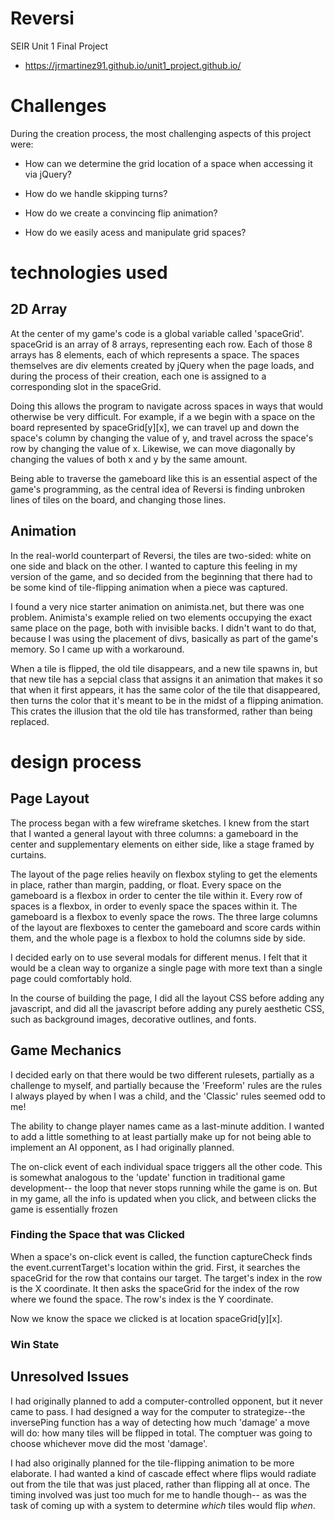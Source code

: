 # Reversi
SEIR Unit 1 Final Project

- https://jrmartinez91.github.io/unit1_project.github.io/

# Challenges

During the creation process, the most challenging aspects of this project were:

- How can we determine the grid location of a space when accessing it via jQuery?

- How do we handle skipping turns?

- How do we create a convincing flip animation?

- How do we easily acess and manipulate grid spaces?

# technologies used

## 2D Array

At the center of my game's code is a global variable called 'spaceGrid'. spaceGrid is an array of 8 arrays, representing each row. Each of those 8 arrays has 8 elements, each of which represents a space. The spaces themselves are div elements created by jQuery when the page loads, and during the process of their creation, each one is assigned to a corresponding slot in the spaceGrid.

Doing this allows the program to navigate across spaces in ways that would otherwise be very difficult. For example, if a we begin with a space on the board represented by spaceGrid[y][x], we can travel up and down the space's column by changing the value of y, and travel across the space's row by changing the value of x. Likewise, we can move diagonally by changing the values of both x and y by the same amount.

Being able to traverse the gameboard like this is an essential aspect of the game's programming, as the central idea of Reversi is finding unbroken lines of tiles on the board, and changing those lines. 

## Animation

In the real-world counterpart of Reversi, the tiles are two-sided: white on one side and black on the other. I wanted to capture this feeling in my version of the game, and so decided from the beginning that there had to be some kind of tile-flipping animation when a piece was captured.

I found a very nice starter animation on animista.net, but there was one problem. Animista's example relied on two elements occupying the exact same place on the page, both with invisible backs. I didn't want to do that, because I was using the placement of divs, basically as part of the game's memory. So I came up with a workaround.

When a tile is flipped, the old tile disappears, and a new tile spawns in, but that new tile has a sepcial class that assigns it an animation that makes it so that when it first appears, it has the same color of the tile that disappeared, then turns the color that it's meant to be in the midst of a flipping animation. This crates the illusion that the old tile has transformed, rather than being replaced.

# design process

## Page Layout
The process began with a few wireframe sketches. I knew from the start that I wanted a general layout with three columns: a gameboard in the center and supplementary elements on either side, like a stage framed by curtains.

The layout of the page relies heavily on flexbox styling to get the elements in place, rather than margin, padding, or float. Every space on the gameboard is a flexbox in order to center the tile within it. Every row of spaces is a flexbox, in order to evenly space the spaces within it. The gameboard is a flexbox to evenly space the rows. The three large columns of the layout are flexboxes to center the gameboard and score cards within them, and the whole page is a flexbox to hold the columns side by side.

I decided early on to use several modals for different menus. I felt that it would be a clean way to organize a single page with more text than a single page could comfortably hold.

In the course of building the page, I did all the layout CSS before adding any javascript, and did all the javascript before adding any purely aesthetic CSS, such as background images, decorative outlines, and fonts.

## Game Mechanics
I decided early on that there would be two different rulesets, partially as a challenge to myself, and partially because the 'Freeform' rules are the rules I always played by when I was a child, and the 'Classic' rules seemed odd to me!

The ability to change player names came as a last-minute addition. I wanted to add a little something to at least partially make up for not being able to implement an AI opponent, as I had originally planned.

The on-click event of each individual space triggers all the other code. This is somewhat analogous to the 'update' function in traditional game development-- the loop that never stops running while the game is on. But in my game, all the info is updated when you click, and between clicks the game is essentially frozen

### Finding the Space that was Clicked

When a space's on-click event is called, the function captureCheck finds the event.currentTarget's location within the grid. First, it searches the spaceGrid for the row that contains our target. The target's index in the row is the X coordinate. It then asks the spaceGrid for the index of the row where we found the space. The row's index is the Y coordinate.

Now we know the space we clicked is at location spaceGrid[y][x].

### Win State


## Unresolved Issues

I had originally planned to add a computer-controlled opponent, but it never came to pass. I had designed a way for the computer to strategize--the inversePing function has a way of detecting how much 'damage' a move will do: how many tiles will be flipped in total. The comptuer was going to choose whichever move did the most 'damage'.

I had also originally planned for the tile-flipping animation to be more elaborate. I had wanted a kind of cascade effect where flips would radiate out from the tile that was just placed, rather than flipping all at once. The timing involved was just too much for me to handle though-- as was the task of coming up with a system to determine *which* tiles would flip *when*.



